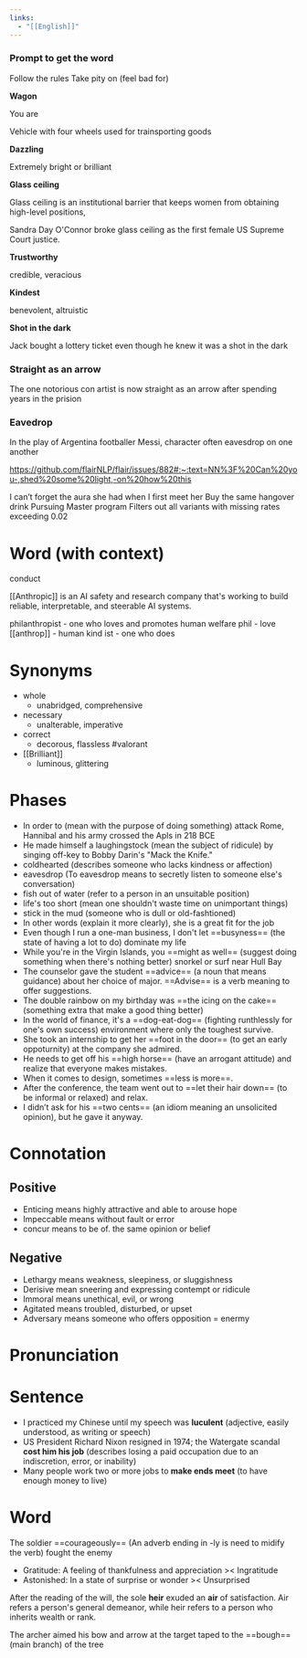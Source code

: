 ```yaml
---
links:
  - "[[English]]"
---
```

### Prompt to get the word

Follow the rules
Take pity on (feel bad for)

**Wagon**

You are

Vehicle with four wheels used for trainsporting goods

**Dazzling**

Extremely bright or brilliant

**Glass ceiling**

Glass ceiling is an institutional barrier that keeps women from obtaining high-level positions,

Sandra Day O'Connor broke glass ceiling as the first female US Supreme Court justice.

**Trustworthy**

credible, veracious

**Kindest**

benevolent, altruistic

**Shot in the dark**

Jack bought a lottery ticket even though he knew it was a shot in the dark

### Straight as an arrow

The one notorious con artist is now straight as an arrow after spending years in the prision

### Eavedrop

In the play of Argentina footballer Messi, character often eavesdrop on one another

https://github.com/flairNLP/flair/issues/882#:~:text=NN%3F%20Can%20you-,shed%20some%20light,-on%20how%20this

I can’t forget the aura she had when I first meet her
Buy the same hangover drink
Pursuing Master program
Filters out all variants with missing rates exceeding 0.02

# Word (with context)

conduct

[[Anthropic]] is an AI safety and research company that's working to build reliable, interpretable, and steerable AI systems.

philanthropist - one who loves and promotes human welfare
phil - love
[[anthrop]] - human kind
ist - one who does

# Synonyms

- whole
	- unabridged, comprehensive
- necessary
	- unalterable, imperative
- correct
	- decorous, flassless #valorant
- [[Brilliant]]
	- luminous, glittering

# Phases

- In order to (mean with the purpose of doing something) attack Rome, Hannibal and his army crossed the Apls in 218 BCE
- He made himself a laughingstock (mean the subject of ridicule) by singing off-key to Bobby Darin's "Mack the Knife."
- coldhearted (describes someone who lacks kindness or affection)
- eavesdrop (To eavesdrop means to secretly listen to someone else's conversation)
- fish out of water (refer to a person in an unsuitable position)
- life's too short (mean one shouldn't waste time on unimportant things)
- stick in the mud (someone who is dull or old-fashtioned)
- In other words (explain it more clearly), she is a great fit for the job
- Even though I run a one-man business, I don't let ==busyness== (the state of having a lot to do) dominate my life
- While you're in the Virgin Islands, you ==might as well== (suggest doing something when there's nothing better) snorkel or surf near Hull Bay
- The counselor gave the student ==advice== (a noun that means guidance) about her choice of major. ==Advise== is a verb meaning to offer suggestions.
- The double rainbow on my birthday was ==the icing on the cake== (something extra that make a good thing better)
- In the world of finance, it's a ==dog-eat-dog== (fighting runthlessly for one's own success) environment where only the toughest survive.
- She took an internship to get her ==foot in the door== (to get an early oppoturnity) at the company she admired.
- He needs to get off his ==high horse== (have an arrogant attitude) and realize that everyone makes mistakes.
- When it comes to design, sometimes ==less is more==.
- After the conference, the team went out to ==let their hair down== (to be informal or relaxed) and relax.
- I didn’t ask for his ==two cents== (an idiom meaning an unsolicited opinion), but he gave it anyway.

# Connotation

## Positive

- Enticing means highly attractive and able to arouse hope
- Impeccable means without fault or error
- concur means to be of. the same opinion or belief

## Negative

- Lethargy means weakness, sleepiness, or sluggishness
- Derisive mean sneering and expressing contempt or ridicule
- Immoral means unethical, evil, or wrong
- Agitated means troubled, disturbed, or upset
- Adversary means someone who offers opposition = enermy

# Pronunciation

# Sentence

- I practiced my Chinese until my speech was **luculent** (adjective, easily understood, as writing or speech)
- US President Richard Nixon resigned in 1974; the Watergate scandal **cost him his job** (describes losing a paid occupation due to an indiscretion, error, or inability)
- Many people work two or more jobs to **make ends meet** (to have enough money to live)

# Word

The soldier ==courageously== (An adverb ending in -ly is need to midify the verb) fought the enemy

- Gratitude: A feeling of thankfulness and appreciation >< Ingratitude
- Astonished: In a state of surprise or wonder >< Unsurprised

After the reading of the will, the sole **heir** exuded an **air** of satisfaction. Air refers a person's general demeanor, while heir refers to a person who inherits wealth or rank.

The archer aimed his bow and arrow at the target taped to the ==bough== (main branch) of the tree